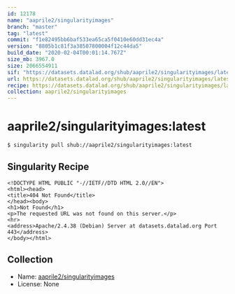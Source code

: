 ```yaml
---
id: 12178
name: "aaprile2/singularityimages"
branch: "master"
tag: "latest"
commit: "f1e82495bb6baf533ea65ca5f0410e60dd31ec4a"
version: "8805b1c81f3a38507800004f12c44da5"
build_date: "2020-02-04T00:01:14.767Z"
size_mb: 3967.0
size: 2066554911
sif: "https://datasets.datalad.org/shub/aaprile2/singularityimages/latest/2020-02-04-f1e82495-8805b1c8/8805b1c81f3a38507800004f12c44da5.sif"
url: https://datasets.datalad.org/shub/aaprile2/singularityimages/latest/2020-02-04-f1e82495-8805b1c8/
recipe: https://datasets.datalad.org/shub/aaprile2/singularityimages/latest/2020-02-04-f1e82495-8805b1c8/Singularity
collection: aaprile2/singularityimages
---
```


# aaprile2/singularityimages:latest

```bash
$ singularity pull shub://aaprile2/singularityimages:latest
```

## Singularity Recipe

```singularity
<!DOCTYPE HTML PUBLIC "-//IETF//DTD HTML 2.0//EN">
<html><head>
<title>404 Not Found</title>
</head><body>
<h1>Not Found</h1>
<p>The requested URL was not found on this server.</p>
<hr>
<address>Apache/2.4.38 (Debian) Server at datasets.datalad.org Port 443</address>
</body></html>
```

## Collection

 - Name: [aaprile2/singularityimages](https://github.com/aaprile2/singularityimages)
 - License: None


